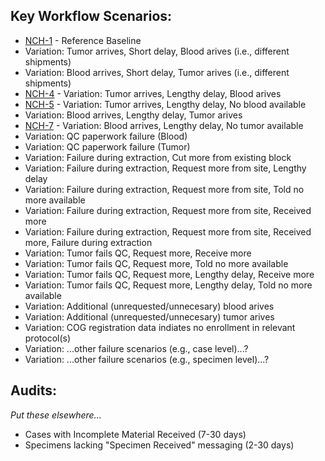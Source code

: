 ## Key Workflow Scenarios:
* [NCH-1](NCH-1.md) - Reference Baseline
* Variation: Tumor arrives, Short delay, Blood arives (i.e., different shipments)
* Variation: Blood arrives, Short delay, Tumor arives (i.e., different shipments)
* [NCH-4](NCH-4.md) - Variation: Tumor arrives, Lengthy delay, Blood arives
* [NCH-5](NCH-5.md) - Variation: Tumor arrives, Lengthy delay, No blood available
* Variation: Blood arrives, Lengthy delay, Tumor arives
* [NCH-7](NCH-7.md) - Variation: Blood arrives, Lengthy delay, No tumor available
* Variation: QC paperwork failure (Blood)
* Variation: QC paperwork failure (Tumor)
* Variation: Failure during extraction, Cut more from existing block
* Variation: Failure during extraction, Request more from site, Lengthy delay
* Variation: Failure during extraction, Request more from site, Told no more available
* Variation: Failure during extraction, Request more from site, Received more
* Variation: Failure during extraction, Request more from site, Received more, Failure during extraction
* Variation: Tumor fails QC, Request more, Receive more
* Variation: Tumor fails QC, Request more, Told no more available
* Variation: Tumor fails QC, Request more, Lengthy delay, Receive more
* Variation: Tumor fails QC, Request more, Lengthy delay, Told no more available
* Variation: Additional (unrequested/unnecesary) blood arives
* Variation: Additional (unrequested/unnecesary) tumor arives
* Variation: COG registration data indiates no enrollment in relevant protocol(s)
* Variation: ...other failure scenarios (e.g., case level)...?
* Variation: ...other failure scenarios (e.g., specimen level)...?

## Audits:
_Put these elsewhere..._
* Cases with Incomplete Material Received (7-30 days)
* Specimens lacking "Specimen Received" messaging (2-30 days)
